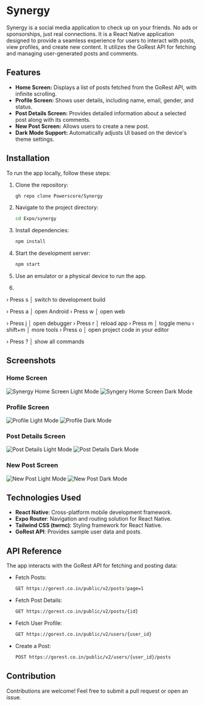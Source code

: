 # Synergy
Synergy is a social media application to check up on your friends. No ads or sponsorships, just real connections.
It is a React Native application designed to provide a seamless experience for users to interact with posts, view profiles, and create new content. It utilizes the GoRest API for fetching and managing user-generated posts and comments.

## Features

- **Home Screen:** Displays a list of posts fetched from the GoRest API, with infinite scrolling.
- **Profile Screen:** Shows user details, including name, email, gender, and status.
- **Post Details Screen:** Provides detailed information about a selected post along with its comments.
- **New Post Screen:** Allows users to create a new post.
- **Dark Mode Support:** Automatically adjusts UI based on the device's theme settings.

## Installation

To run the app locally, follow these steps:

1. Clone the repository:
   ```sh
   gh repo clone Powerscore/Synergy
   ```

2. Navigate to the project directory:
   ```sh
   cd Expo/synergy
   ```

3. Install dependencies:
   ```sh
   npm install
   ```

4. Start the development server:
   ```sh
   npm start
   ```

5. Use an emulator or a physical device to run the app.
   
6.
› Press s │ switch to development build

› Press a │ open Android
› Press w │ open web

› Press j │ open debugger
› Press r │ reload app
› Press m │ toggle menu
› shift+m │ more tools
› Press o │ open project code in your editor

› Press ? │ show all commands

## Screenshots

### Home Screen
![Synergy Home Screen Light Mode](https://github.com/user-attachments/assets/937a3cf6-db39-46b3-8691-78f95ae12498)
![Syngery Home Screen Dark Mode](https://github.com/user-attachments/assets/438e4e79-95aa-4279-947b-15f188e4ae66)

### Profile Screen
![Profile Light Mode](https://github.com/user-attachments/assets/025e5bd3-c47f-4af1-9c76-3c878eb2d1e3)
![Profile Dark Mode](https://github.com/user-attachments/assets/f712a5c5-6074-4cd5-af7c-44053d0d802b)


### Post Details Screen
![Post Details Light Mode](https://github.com/user-attachments/assets/b927f1c4-c956-408c-b1bb-a6e43b86feb1)
![Post Details Dark Mode](https://github.com/user-attachments/assets/82efe7d1-5156-4891-8b10-1e92c97a38b3)

### New Post Screen
![New Post Light Mode](https://github.com/user-attachments/assets/82a3098a-07c4-42b5-a8d1-f2b72a28bc1c)
![New Post Dark Mode](https://github.com/user-attachments/assets/1ead6945-d5b6-4ff7-a926-413f98d4be78)

## Technologies Used

- **React Native**: Cross-platform mobile development framework.
- **Expo Router**: Navigation and routing solution for React Native.
- **Tailwind CSS (twrnc)**: Styling framework for React Native.
- **GoRest API**: Provides sample user data and posts.

## API Reference

The app interacts with the GoRest API for fetching and posting data:

- Fetch Posts:
  ```sh
  GET https://gorest.co.in/public/v2/posts?page=1
  ```
- Fetch Post Details:
  ```sh
  GET https://gorest.co.in/public/v2/posts/{id}
  ```
- Fetch User Profile:
  ```sh
  GET https://gorest.co.in/public/v2/users/{user_id}
  ```
- Create a Post:
  ```sh
  POST https://gorest.co.in/public/v2/users/{user_id}/posts
  ```

## Contribution

Contributions are welcome! Feel free to submit a pull request or open an issue.

